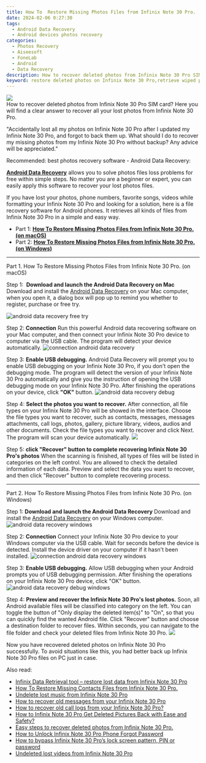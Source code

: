 ```yaml
---
title: How To  Restore Missing Photos Files from Infinix Note 30 Pro.
date: 2024-02-06 0:27:30
tags: 
  - Android Data Recovery
  - Android devices photos recovery
categories: 
  - Photos Recovery
  - Aiseesoft
  - FoneLab
  - Android
  - Data Recovery
description: How to recover deleted photos from Infinix Note 30 Pro SIM card? Here you will find a clear answer to recover all your lost photos from Infinix Note 30 Pro.
keyword: restore deleted photos on Infinix Note 30 Pro,retrieve wiped photos Infinix Note 30 Pro,undelete photos from Infinix Note 30 Pro,save erased photos from Infinix Note 30 Pro,Infinix Note 30 Pro photos recovery,unerase photos,Infinix Note 30 Pro photos disappeared,how to get back deleted photos Infinix Note 30 Pro phone,does the Infinix Note 30 Pro have a backup for deleted photos,how to retrieve photos from Infinix Note 30 Pro,how to recover photos in Infinix Note 30 Pro,lost all photos in Infinix Note 30 Pro again
---
```


<img src="https://img0mobiles.techidaily.com/images/best-assets/devices/infinix/infinix-note-30-pro/4.jpg" class="atpl-imgstyle"  />

<div class="atpl-content atpl-for-fonelab-android recover-photos">

<div class="atpl-post-description-part-1">
How to recover deleted photos from Infinix Note 30 Pro SIM card? Here you will find a clear answer to recover all your lost photos from Infinix Note 30 Pro.
</div>



<div class="atpl-post-description-part-2">
<div class="tpl-content-sub-paragraph-normal">
  <p>
    "Accidentally lost all my photos on Infinix Note 30 Pro after I updated my Infinix Note 30 Pro, and forgot to back them up. What should I do to recover my missing photos from my Infinix Note 30 Pro without backup? Any advice will be appreciated."
  </p>
</div>
</div>

<div class="atpl-post-description-part-3">
<div class="tpl-content-sub-paragraph-title">
  Recommended: best photos recovery software - Android Data Recovery:
</div>
<div class="tpl-content-sub-paragraph-content">
  <p>
    <a href="https://tools.techidaily.com/aiseesoft-android-data-recovery/" target="_blank" rel="noopener"><strong>Android Data Recovery</strong></a> allows you to solve photos files loss problems for free within simple steps. No matter you are a beginner or expert, you can easily apply this software to recover your lost photos files.
  </p>
</div>
<div class="tpl-content-sub-paragraph-content">
    <p>
      If you have lost your photos, phone numbers, favorite songs, videos while formatting your Infinix Note 30 Pro and looking for a solution, here is a file recovery software for Android phones. It retrieves all kinds of files from Infinix Note 30 Pro in a simple and easy way.
    </p>
</div>
</div>

<ul>
  <li>Part 1: <strong><a href="#p1"> How To  Restore Missing Photos Files from Infinix Note 30 Pro.  (on macOS)</a></strong></li>
  <li>Part 2: <strong><a href="#p2"> How To  Restore Missing Photos Files from Infinix Note 30 Pro.  (on Windows)</a></strong></li>
</ul>




<!-- Part 1 -->
<a id="p1" name="p1" ></a><hr>

<div>
  <span class="atpl-step-part-style">Part 1. How To  Restore Missing Photos Files from Infinix Note 30 Pro. (on macOS)</span>
</div>  

<span class="atpl-stepstyle-a"><span>Step 1: </span></span> <strong>Download and launch the Android Data Recovery on Mac</strong>
Download and install the <a href="https://tools.techidaily.com/aiseesoft-android-data-recovery/" target="_blank" rel="noopener">Android Data Recovery</a> on your Mac computer, when you open it, a dialog box will pop up to remind you whether to register, purchase or free try.

<img src="https://tools.techidaily.com/images/apps/aiseesoft/android-data-recovery/mac-free-try.png" class="atpl-imgstyle" alt="android data recovery free try" />

<span class="atpl-stepstyle-a"><span>Step 2: </span></span> <strong>Connection</strong>
Run this powerful Android data recovering software on your Mac computer, and then connect your Infinix Note 30 Pro device to computer via the USB cable. The program will detect your device automatically.
<img src="https://tools.techidaily.com/images/apps/aiseesoft/android-data-recovery/mac-connection-interface.jpg" class="atpl-imgstyle" alt="connection android data recovery" />

<span class="atpl-stepstyle-a"><span>Step 3: </span></span> <strong>Enable USB debugging.</strong>
Android Data Recovery will prompt you to enable USB debugging on your Infinix Note 30 Pro, if you don't open the debugging mode. The program will detect the version of your Infinix Note 30 Pro automatically and give you the instruction of opening the USB debugging mode on your Infinix Note 30 Pro. After finishing the operations on your device, click <strong>"OK"</strong> button.
<img src="https://tools.techidaily.com/images/apps/aiseesoft/android-data-recovery/mac-android-usb-debug.jpg"  class="atpl-imgstyle" alt="android data recovery debug" />

<span class="atpl-stepstyle-a"><span>Step 4: </span></span> <strong>Select the photos you want to recover.</strong>
After connection, all file types on your Infinix Note 30 Pro will be showed in the interface. Choose the file types you want to recover, such as contacts, messages, messages attachments, call logs, photos, gallery, picture library, videos, audios and other documents. Check the file types you want to recover and click Next. The program will scan your device automatically.
<img src="https://tools.techidaily.com/images/apps/aiseesoft/android-data-recovery/mac-choose-type-photos.jpg" class="atpl-imgstyle"  />

<span class="atpl-stepstyle-a"><span>Step 5: </span></span> <strong>click "Recover" button to  complete recovering Infinix Note 30 Pro's photos</strong>
When the scanning is finished, all types of files will be listed in categories on the left control. You are allowed to check the detailed information of each data. Preview and select the data you want to recover, and then click "Recover" button to complete recovering process.


<a id="p2" name="p2"></a><hr>

<!-- Part 2 -->
<div>
  <span class="atpl-step-part-style">Part 2. How To  Restore Missing Photos Files from Infinix Note 30 Pro. (on Windows)</span>
</div>

<span class="atpl-stepstyle-a"><span>Step 1: </span></span> <strong>Download and launch the Android Data Recovery</strong>
Download and install the <a href="https://tools.techidaily.com/aiseesoft-android-data-recovery/" target="_blank" rel="noopener">Android Data Recovery</a> on your Windows computer.
<img src="https://tools.techidaily.com/images/apps/aiseesoft/android-data-recovery/win-start-interface.png"  class="atpl-imgstyle" alt="android data recovery windows" />

<span class="atpl-stepstyle-a"><span>Step 2: </span></span> <strong>Connection</strong>
Connect your Infinix Note 30 Pro device to your Windows computer via the USB cable. Wait for seconds before the device is detected. Install the device driver on your computer if it hasn't been installed.
<img src="https://tools.techidaily.com/images/apps/aiseesoft/android-data-recovery/win-connection-interface.png" class="atpl-imgstyle" alt="connection android data recovery windows" />

<span class="atpl-stepstyle-a"><span>Step 3: </span></span> <strong>Enable USB debugging.</strong>
Allow USB debugging when your Android prompts you of USB debugging permission. After finishing the operations on your Infinix Note 30 Pro device, click "OK" button.
<img src="https://tools.techidaily.com/images/apps/aiseesoft/android-data-recovery/win-android-usb-debug.png" class="atpl-imgstyle" alt="android data recovery debug windows" />

<span class="atpl-stepstyle-a"><span>Step 4: </span></span> <strong>Preview and recover the Infinix Note 30 Pro's lost photos.</strong>
Soon, all Android available files will be classified into category on the left. You can toggle the button of "Only display the deleted item(s)" to "On", so that you can quickly find the wanted Android file. Click "Recover" button and choose a destination folder to recover files. Within seconds, you can navigate to the file folder and check your deleted files from Infinix Note 30 Pro.
<img src="https://tools.techidaily.com/images/apps/aiseesoft/android-data-recovery/win-recover-photos.png" class="atpl-imgstyle"  />

<div class="atpl-post-description-part-4">
<div class="tpl-content-sub-paragraph-normal">
    <p>
        Now you have recovered deleted photos on Infinix Note 30 Pro successfully. To avoid situations like this, you had better back up Infinix Note 30 Pro files on PC just in case.
    </p>
</div>
</div>

<ins class="adsbygoogle"
     style="display:block"
     data-ad-client="ca-pub-7571918770474297"
     data-ad-slot="8358498916"
     data-ad-format="auto"
     data-full-width-responsive="true"></ins>

<span class="atpl-alsoreadstyle">Also read:</span>
<div><ul>
<li><a href="/infinix-data-retrieval-tool-restore-lost-data-from-infinix-note-30-pro-by-fonelab-android-recover-data/" target="_blank" rel="noopener"><u>Infinix Data Retrieval tool – restore lost data from Infinix Note 30 Pro</u></a></li>
<li><a href="/how-to-restore-missing-contacts-files-from-infinix-note-30-pro-by-fonelab-android-recover-contacts/" target="_blank" rel="noopener"><u>How To  Restore Missing Contacts Files from Infinix Note 30 Pro.</u></a></li>
<li><a href="/undelete-lost-music-from-infinix-note-30-pro-by-fonelab-android-recover-music/" target="_blank" rel="noopener"><u>Undelete lost music from Infinix Note 30 Pro</u></a></li>
<li><a href="/how-to-recover-old-messages-from-your-infinix-note-30-pro-by-fonelab-android-recover-messages/" target="_blank" rel="noopener"><u>How to recover old messages from your Infinix Note 30 Pro</u></a></li>
<li><a href="/how-to-recover-old-call-logs-from-your-infinix-note-30-pro-by-fonelab-android-recover-call-logs/" target="_blank" rel="noopener"><u>How to recover old call logs from your Infinix Note 30 Pro?</u></a></li>
<li><a href="/how-to-infinix-note-30-pro-get-deleted-pictures-back-with-ease-and-safety-by-fonelab-android-recover-pictures/" target="_blank" rel="noopener"><u>How to Infinix Note 30 Pro Get Deleted Pictures Back with Ease and Safety?</u></a></li>
<li><a href="/easy-steps-to-recover-deleted-photos-from-infinix-note-30-pro-by-fonelab-android-recover-photos/" target="_blank" rel="noopener"><u>Easy steps to recover deleted photos from Infinix Note 30 Pro.</u></a></li>
<li><a href="/how-to-unlock-infinix-note-30-pro-phone-forgot-password-by-drfone-android-unlock-android-unlock/" target="_blank" rel="noopener"><u>How to Unlock Infinix Note 30 Pro Phone Forgot Password</u></a></li>
<li><a href="/how-to-bypass-infinix-note-30-pro-s-lock-screen-pattern-pin-or-password-by-drfone-android-unlock-android-unlock/" target="_blank" rel="noopener"><u>How to bypass Infinix Note 30 Pro’s lock screen pattern, PIN or password</u></a></li>
<li><a href="/undeleted-lost-videos-from-infinix-note-30-pro-by-fonelab-android-recover-video/" target="_blank" rel="noopener"><u>Undeleted lost videos from Infinix Note 30 Pro</u></a></li>
</ul></div>

</div>
